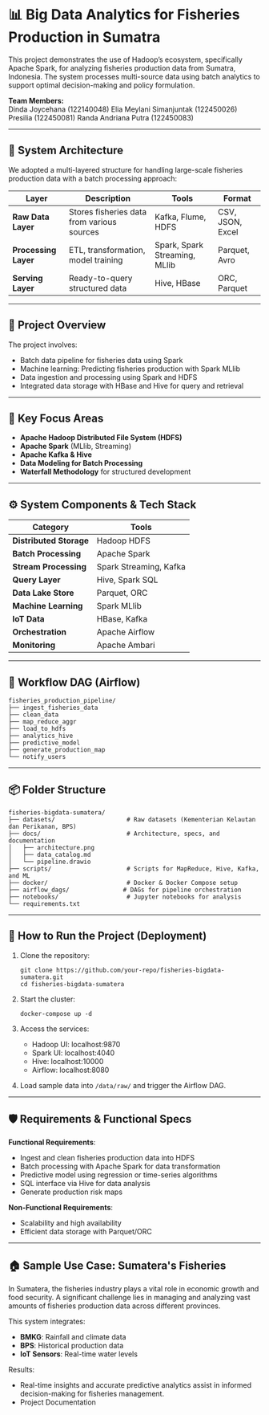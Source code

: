 
# 📊 Big Data Analytics for Fisheries Production in Sumatra

This project demonstrates the use of Hadoop’s ecosystem, specifically Apache Spark, for analyzing fisheries production data from Sumatra, Indonesia. The system processes multi-source data using batch analytics to support optimal decision-making and policy formulation.

**Team Members:**  
Dinda Joycehana (122140048)
Elia Meylani Simanjuntak (122450026)
Presilia (122450081)
Randa Andriana Putra (122450083)

---

## 🧱 **System Architecture**

We adopted a multi-layered structure for handling large-scale fisheries production data with a batch processing approach:

| Layer | Description | Tools | Format |
|-------|-------------|-------|--------|
| **Raw Data Layer** | Stores fisheries data from various sources | Kafka, Flume, HDFS | CSV, JSON, Excel |
| **Processing Layer** | ETL, transformation, model training | Spark, Spark Streaming, MLlib | Parquet, Avro |
| **Serving Layer** | Ready-to-query structured data | Hive, HBase | ORC, Parquet |

---

## 📖 **Project Overview**

The project involves:

- Batch data pipeline for fisheries data using Spark
- Machine learning: Predicting fisheries production with Spark MLlib
- Data ingestion and processing using Spark and HDFS
- Integrated data storage with HBase and Hive for query and retrieval

---

## 🌟 **Key Focus Areas**

- **Apache Hadoop Distributed File System (HDFS)**
- **Apache Spark** (MLlib, Streaming)
- **Apache Kafka & Hive**
- **Data Modeling for Batch Processing**
- **Waterfall Methodology** for structured development

---

## ⚙️ **System Components & Tech Stack**

| Category | Tools |
|----------|-------|
| **Distributed Storage** | Hadoop HDFS |
| **Batch Processing** | Apache Spark |
| **Stream Processing** | Spark Streaming, Kafka |
| **Query Layer** | Hive, Spark SQL |
| **Data Lake Store** | Parquet, ORC |
| **Machine Learning** | Spark MLlib |
| **IoT Data** | HBase, Kafka |
| **Orchestration** | Apache Airflow |
| **Monitoring** | Apache Ambari |

---

## 🔄 **Workflow DAG (Airflow)**

```
fisheries_production_pipeline/
├── ingest_fisheries_data
├── clean_data
├── map_reduce_aggr
├── load_to_hdfs
├── analytics_hive
├── predictive_model
├── generate_production_map
└── notify_users
```

---

## 📦 **Folder Structure**

```
fisheries-bigdata-sumatera/
├── datasets/                    # Raw datasets (Kementerian Kelautan dan Perikanan, BPS)
├── docs/                        # Architecture, specs, and documentation
│   ├── architecture.png
│   ├── data_catalog.md
│   └── pipeline.drawio
├── scripts/                     # Scripts for MapReduce, Hive, Kafka, and ML
├── docker/                      # Docker & Docker Compose setup
├── airflow_dags/               # DAGs for pipeline orchestration
├── notebooks/                   # Jupyter notebooks for analysis
└── requirements.txt
```

---

## 🚀 **How to Run the Project (Deployment)**

1. Clone the repository:
   ```
   git clone https://github.com/your-repo/fisheries-bigdata-sumatera.git
   cd fisheries-bigdata-sumatera
   ```

2. Start the cluster:
   ```
   docker-compose up -d
   ```

3. Access the services:
   - Hadoop UI: localhost:9870
   - Spark UI: localhost:4040
   - Hive: localhost:10000
   - Airflow: localhost:8080

4. Load sample data into `/data/raw/` and trigger the Airflow DAG.

---

## 🛡️ **Requirements & Functional Specs**

**Functional Requirements**:
- Ingest and clean fisheries production data into HDFS
- Batch processing with Apache Spark for data transformation
- Predictive model using regression or time-series algorithms
- SQL interface via Hive for data analysis
- Generate production risk maps

**Non-Functional Requirements**:
- Scalability and high availability
- Efficient data storage with Parquet/ORC

---

## 🏠 **Sample Use Case: Sumatera's Fisheries**

In Sumatera, the fisheries industry plays a vital role in economic growth and food security. A significant challenge lies in managing and analyzing vast amounts of fisheries production data across different provinces.

This system integrates:
- **BMKG**: Rainfall and climate data
- **BPS**: Historical production data
- **IoT Sensors**: Real-time water levels

Results: 
- Real-time insights and accurate predictive analytics assist in informed decision-making for fisheries management.
- Project Documentation
